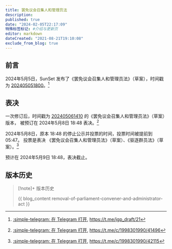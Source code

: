 ```yaml
---
title: 罢免议会召集人和管理员法
description:
published: true
date: "2024-02-05T22:17:09"
特殊标签标记: #介绍与更新页
editor: markdown
dateCreated: "2021-08-21T19:10:08"
exclude_from_blog: true
---
```


## 前言

2024年5月5日，SunSet 发布了《罢免议会召集人和管理员法》（草案），时间戳为 [202405051800](202405051800.md)。[^21]

[^21]: [:simple-telegram: 在 Telegram 打开](tg://privatepost?channel=1618956185&post=21), <https://t.me/jgp_draft/21>

## 表决

一次修订后，时间戳为 [202405061410](202405061410.md) 的《罢免议会召集人和管理员法》（草案）版本，
被预订在 2024年5月8日 18:48 表决。[^41496]

[^41496]: [:simple-telegram: 在 Telegram 打开](tg://privatepost?channel=1998301990&post=41496), <https://t.me/c/1998301990/41496>

2024年5月8日，原本 18:48 的停止公示并投票的时间，投票时间被提前到 05:47。
投票是表决 《罢免议会召集人和管理员法》（草案）、《驱逐群员法》（草案）。[^42115]

[^42115]: [:simple-telegram: 在 Telegram 打开](tg://privatepost?channel=1998301990&post=42115), <https://t.me/c/1998301990/42115>

预计在 2024年5月9日 18:48，表决截止。

<!--
《群员大会章程》（<ruby>正式提案<rt>202405041606</rt></ruby>）通过，计票情况如下：

???+ success "《群员大会章程》（<ruby>正式提案<rt>202405041606</rt></ruby>）计票情况"

    ??? question inline end "表决 《群员大会章程》（正式提案）[^38439]"

        2024年5月5日 16:13截止<br>
        \#poll #politics

        + [ ] 赞成
        + [ ] 反对
        + [ ] 弃权

    ```mermaid
    pie showData
        title 202405041606 计票情况
        "赞成" : 15
        "反对" : 2
        "弃权" : 2
    ```

[^38439]: <https://t.me/c/1998301990/38439>
-->

<!--
success ⭕️
failure ❌
-->

## 版本历史

> [!note]+ 版本历史
>
> {{ blog_content removal-of-parliament-convener-and-administrator-act }}
